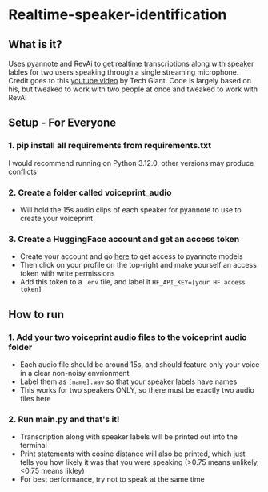 # Realtime-speaker-identification

## What is it?

Uses pyannote and RevAi to get realtime transcriptions along with speaker lables for two users speaking through a single streaming microphone. Credit goes to this [youtube video](https://www.youtube.com/watch?v=uf5oth4-eF8) by Tech Giant. Code is largely based on his, but tweaked to work with two people at once and tweaked to work with RevAI

## Setup - For Everyone

### 1. pip install all requirements from requirements.txt
I would recommend running on Python 3.12.0, other versions may produce conflicts

### 2. Create a folder called voiceprint_audio
- Will hold the 15s audio clips of each speaker for pyannote to use to create your voiceprint

### 3. Create a HuggingFace account and get an access token
- Create your account and go [here](https://huggingface.co/pyannote/embedding) to get access to pyannote models
- Then click on your profile on the top-right and make yourself an access token with write permissions
- Add this token to a `.env` file, and label it `HF_API_KEY=[your HF access token]`

## How to run

### 1. Add your two voiceprint audio files to the voiceprint audio folder
- Each audio file should be around 15s, and should feature only your voice in a clear non-noisy envrionment
- Label them as `[name].wav` so that your speaker labels have names
- This works for two speakers ONLY, so there must be exactly two audio files here

### 2. Run main.py and that's it!
- Transcription along with speaker labels will be printed out into the terminal
- Print statements with cosine distance will also be printed, which just tells you how likely it was that you were speaking (>0.75 means unlikely, <0.75 means likley)
- For best performance, try not to speak at the same time


